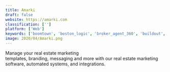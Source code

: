 ```yaml
---
title: Amarki
draft: false 
website: https://amarki.com
classification: ['']
platform: ['Web']
keywords: ['boomtown', 'boston_logic', 'broker_agent_360', 'buildout', 'chime', 'fire_point', 'ixact_contact_real_estate_crm', 'nestio', 'placester', 'point2_agent', 'real_geeks', 'wise_agent', 'z_buyer', 'zurple']
image: 2020/04/Amarki.png
---
```

Manage your real estate marketing templates, branding, messaging and more with our real estate marketing software, automated systems, and integrations.